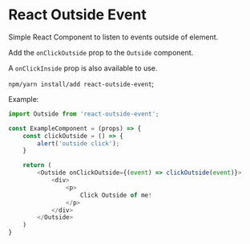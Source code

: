 # React Outside Event

Simple React Component to listen to events outside of element.

Add the `onClickOutside` prop to the `Outside` component.

A `onClickInside` prop is also available to use.

```npm/yarn install/add react-outside-event```;

Example: 

```javascript
import Outside from 'react-outside-event';

const ExampleComponent = (props) => {
    const clickOutside = () => {
        alert('outside click');
    }

    return (
        <Outside onClickOutside={(event) => clickOutside(event)}>
            <div>
                <p>
                    Click Outside of me!
                </p>
            </div>
        </Outside>
    )
}
```

